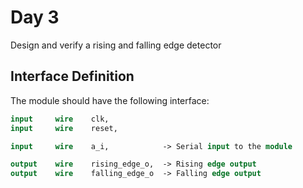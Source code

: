 # Day 3
Design and verify a rising and falling edge detector

## Interface Definition
The module should have the following interface:

```SystemVerilog
input     wire    clk,
input     wire    reset,

input     wire    a_i,            -> Serial input to the module

output    wire    rising_edge_o,  -> Rising edge output
output    wire    falling_edge_o  -> Falling edge output
```
